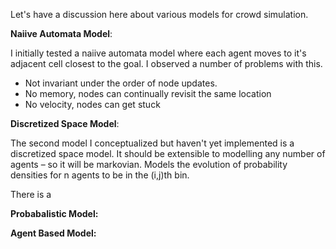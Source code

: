Let's have a discussion here about various models for crowd simulation. 

**Naiive Automata Model**:

I initially tested a naiive automata model where each agent moves to it's adjacent cell closest to the goal. I observed a number of problems with this. 

- Not invariant under the order of node updates. 
- No memory, nodes can continually revisit the same location
- No velocity, nodes can get stuck

**Discretized Space Model**:

The second model I conceptualized but haven't yet implemented is a discretized space model. It should be extensible to modelling any number of agents – so it will be markovian. Models the evolution of probability densities for n agents to be in the (i,j)th bin. 

There is a 

**Probabalistic Model:**

**Agent Based Model:**
